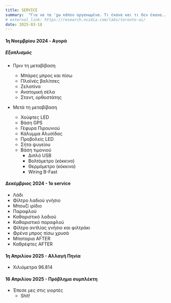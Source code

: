 ```yaml
---
title: SERVICE
summary:  "Για να τα 'χω κάπου οργανωμένα. Τι έκανα και τι δεν έκανα..."
# external_link: https://research.nvidia.com/labs/toronto-ai/
date: 2025-03-18
---
```




#### 1η Νοεμβρίου 2024 - Aγορά

##### Εξοπλισμός 

- Πριν τη μεταβίβαση
    - Μπάρες μπρος και πίσω
    - Πλαϊνές βαλίτσες
    - Ζελατίνα
    - Ανατομική σέλα
    - Σταντ, ορθοστάτης

- Μετά τη μεταβίβαση
    - Χούφτες LED
    - Βάση GPS
    - Γέφυρα Πιρουνιού
    - Κάλυμμα Αλυσίδας
    - Προβολείς LED
    - Σήτα ψυγείου
    - Βάση τιμονιού
        - Διπλό USB
        - Βολτόμετρο (κόκκινο)
        - Θερμόμετρο (κόκκινο)
        - Wiring B-Fast

#### Δεκέμβριος 2024 - 1ο service 

- Λάδι
- Φίλτρο λαδιού γνήσιο
- Μπουζί ιρίδιο
- Παραφλού
- Καθαριστικό λαδιού 
- Καθαριστικό παραφλού
- Φίλτρο αντλίας γνήσιο και φιλτράκι
- Φρένα μπρος πίσω χρυσά
- Μπαταρια AFTER
- Καθρέφτες AFTER



#### 1η Απριλίου 2025 - Αλλαγή Πηνία

- Χιλιόμετρα 96.814

#### 16 Απριλίου 2025 - Πρόβλημα συμπλέκτη
- Έπεσε μες στις γιορτές 
    - Shit!


